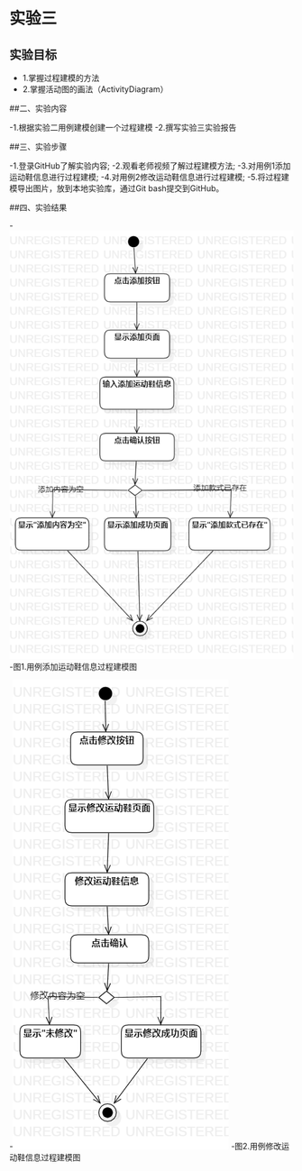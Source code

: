# 实验三

## 实验目标

- 1.掌握过程建模的方法
- 2.掌握活动图的画法（ActivityDiagram）

##二、实验内容
	
-1.根据实验二用例建模创建一个过程建模
-2.撰写实验三实验报告

##三、实验步骤

-1.登录GitHub了解实验内容;
-2.观看老师视频了解过程建模方法;
-3.对用例1添加运动鞋信息进行过程建模;
-4.对用例2修改运动鞋信息进行过程建模;
-5.将过程建模导出图片，放到本地实验库，通过Git bash提交到GitHub。

##四、实验结果

-![activity1](./lab_3-ActivityDiagram1.png)
-图1.用例添加运动鞋信息过程建模图

-![activity2](./lab_3-ActivityDiagram2.png)
-图2.用例修改运动鞋信息过程建模图